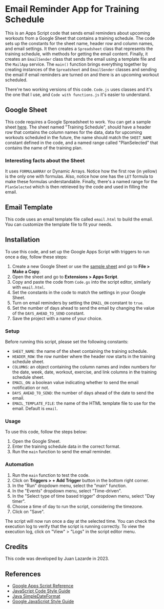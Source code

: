 # Email Reminder App for Training Schedule

This is an Apps Script code that sends email reminders about upcoming workouts from a Google Sheet that contains a training schedule. The code sets up the constants for the sheet name, header row and column names, and email settings. It then creates a `Spreadsheet` class that represents the training schedule, with methods for getting the email content. Finally, it creates an `EmailSender` class that sends the email using a template file and the `MailApp` service. The `main()` function brings everything together by creating instances of the `Spreadsheet` and `EmailSender` classes and sending the email if email reminders are turned on and there is an upcoming workout scheduled.

There're two working versions of this code. `Code.js` uses classes and it's the one that I use, and `Code with functions.js` it's easier to understand.

## Google Sheet

This code requires a Google Spreadsheet to work. You can get a sample sheet [here](https://docs.google.com/spreadsheets/d/1OrGPV743KBXale8ZKQXNKI8ubKRcnBoipjITNq0zHm4/edit?usp=sharing). The sheet named "Training Schedule", should have a header row that contains the column names for the data, data for upcoming workouts scheduled in the future, the name should match the `SHEET_NAME` constant defined in the code, and a named range called "PlanSelected" that contains the name of the training plan.

### Interesting facts about the Sheet

It uses `FORMULAARRAY` or Dynamic Arrays. Notice how the first row (in yellow) is the only one with formulas. Also, notice how one has the `LET` formula to make these formulas understandable.
Finally, there's a named range for the `PlanSelected` which is then retrieved by the code and used in filling the email.

## Email Template

This code uses an email template file called `email.html` to build the email. You can customize the template file to fit your needs.

## Installation

To use this code, and set up the Google Apps Script with triggers to run once a day, follow these steps:

1. Create a new Google Sheet or use the [sample sheet](https://docs.google.com/spreadsheets/d/1OrGPV743KBXale8ZKQXNKI8ubKRcnBoipjITNq0zHm4/edit?usp=sharing) and go to **File > Make a Copy**.
2. Open the sheet and go to **Extensions > Apps Script**.
3. Copy and paste the code from `Code.gs` into the script editor, similarly with `email.html`.
4. Set the constants in the code to match the settings in your Google Sheet.
5. Turn on email reminders by setting the `EMAIL_ON` constant to `true`.
6. Set the number of days ahead to send the email by changing the value of the `DAYS_AHEAD_TO_SEND` constant.
7. Save the project with a name of your choice.

### Setup

Before running this script, please set the following constants:

- `SHEET_NAME`: the name of the sheet containing the training schedule.
- `HEADER_ROW`: the row number where the header row starts in the training schedule sheet.
- `COLUMNS`: an object containing the column names and index numbers for the date, week, date, workout, exercise, and link columns in the training schedule sheet.
- `EMAIL_ON`: a boolean value indicating whether to send the email notification or not.
- `DAYS_AHEAD_TO_SEND`: the number of days ahead of the date to send the email.
- `EMAIL_TEMPLATE_FILE`: the name of the HTML template file to use for the email. Default is `email`.

### Usage

To use this code, follow the steps below:

1. Open the Google Sheet.
2. Enter the training schedule data in the correct format.
3. Run the `main` function to send the email reminder.

### Automation

1. Run the `main` function to test the code.
2. Click on **Triggers > + Add Trigger** button in the bottom right corner.
3. In the "Run" dropdown menu, select the "main" function.
4. In the "Events" dropdown menu, select "Time-driven".
5. In the "Select type of time based trigger" dropdown menu, select "Day timer".
6. Choose a time of day to run the script, considering the timezone.
7. Click on "Save".

The script will now run once a day at the selected time. You can check the execution log to verify that the script is running correctly. To view the execution log, click on "View" > "Logs" in the script editor menu.

## Credits

This code was developed by Juan Lazarde in 2023.

## References

- [Google Apps Script Reference](https://developers.google.com/apps-script/reference/)
- [JavaScript Code Style Guide](https://developer.mozilla.org/en-US/docs/MDN/Writing_guidelines/Writing_style_guide/Code_style_guide/JavaScript)
- [Java SimpleDateFormat](https://docs.oracle.com/javase/7/docs/api/java/text/SimpleDateFormat.html)
- [Google JavaScript Style Guide](https://google.github.io/styleguide/jsguide.html)